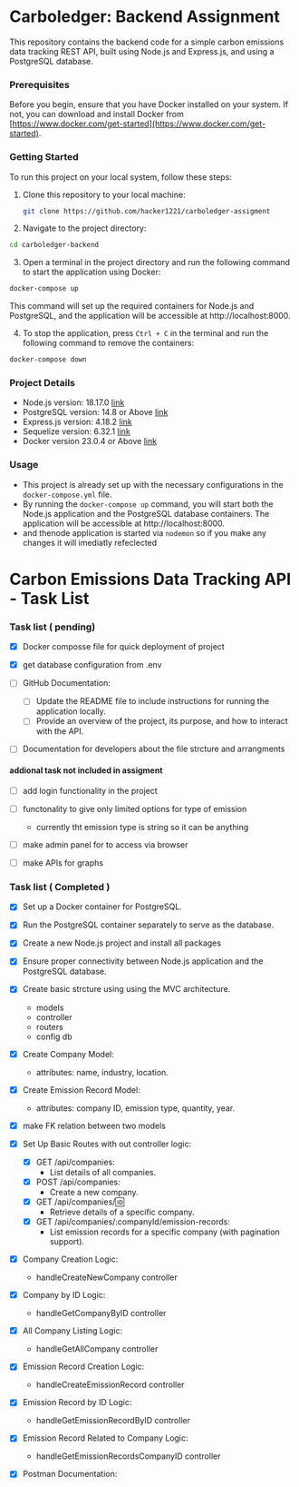 
# Carboledger: Backend Assignment

This repository contains the backend code for a simple carbon emissions data tracking REST API, built using Node.js and Express.js, and using a PostgreSQL database.

### Prerequisites

Before you begin, ensure that you have Docker installed on your system. If not, you can download and install Docker from [https://www.docker.com/get-started](https://www.docker.com/get-started).

### Getting Started

To run this project on your local system, follow these steps:

1. Clone this repository to your local machine:

   ```bash
   git clone https://github.com/hacker1221/carboledger-assigment
   ```

2. Navigate to the project directory:

  ```bash
  cd carboledger-backend
  ```

3. Open a terminal in the project directory and run the following command to start the application using Docker:

  ```bash
  docker-compose up
  ```
This command will set up the required containers for Node.js and PostgreSQL, and the application will be accessible at http://localhost:8000.

4. To stop the application, press `Ctrl + C` in the terminal and run the following command to remove the containers:
```bash
docker-compose down

```
### Project Details
- Node.js version: 18.17.0 [link](https://nodejs.org/en)
- PostgreSQL version: 14.8 or Above [link](https://www.postgresql.org/download/)
- Express.js version: 4.18.2 [link](https://expressjs.com/)
- Sequelize version: 6.32.1 [link](https://sequelize.org/)
- Docker version 23.0.4 or Above [link](https://www.docker.com/)

### Usage
- This project is already set up with the necessary configurations in the `docker-compose.yml` file.
- By running the `docker-compose up` command, you will start both the Node.js application and the PostgreSQL database containers. The application will be accessible at http://localhost:8000.
- and thenode application is started via `nodemon` so if you make any changes it will imediatly refeclected


# Carbon Emissions Data Tracking API - Task List

### Task list ( pending)
- [X] Docker composse file for quick deployment of project
- [X] get database configuration from .env 

- [ ] GitHub Documentation:
  - [ ] Update the README file to include instructions for running the application locally.
  - [ ] Provide an overview of the project, its purpose, and how to interact with the API.

- [ ] Documentation for developers about the file strcture and arrangments

#### addional task not included in assigment
- [ ] add login functionality in the project
- [ ] functonality to give only limited options for type of emission
    - currently tht emission type is string so it can be anything
- [ ] make admin panel for to access via browser
- [ ] make APIs for graphs


### Task list ( Completed )
- [x] Set up a Docker container for PostgreSQL.
- [x] Run the PostgreSQL container separately to serve as the database.

- [x] Create a new Node.js project and install all packages

- [x] Ensure proper connectivity between Node.js application and the PostgreSQL database.

- [x] Create basic strcture using using the MVC architecture.
    - models
    - controller
    - routers
    - config db

- [x] Create Company Model:
  - attributes: name, industry, location.
- [x] Create Emission Record Model:
  - attributes: company ID, emission type, quantity, year.
- [x] make FK relation between two models
 

- [X] Set Up Basic Routes with out controller logic:
  - [X] GET /api/companies:
      - List details of all companies.
  - [X] POST /api/companies:
      - Create a new company.
  - [X] GET /api/companies/:id:
      - Retrieve details of a specific company.
  - [X] GET /api/companies/:companyId/emission-records:
      - List emission records for a specific company (with pagination support).

- [x] Company Creation Logic:
  - handleCreateNewCompany controller

- [x] Company by ID Logic:
  - handleGetCompanyByID controller

- [X] All Company Listing Logic:
  - handleGetAllCompany controller

- [X] Emission Record Creation Logic:
  - handleCreateEmissionRecord controller

- [X] Emission Record by ID Logic:
  - handleGetEmissionRecordByID controller

- [x] Emission Record Related to Company Logic:
  - handleGetEmissionRecordsCompanyID controller



- [x] Postman Documentation:
